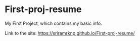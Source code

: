 # First-proj-resume
My First Project, which contains my basic info.

Link to the site:
        https://sriramrknp.github.io/First-proj-resume/